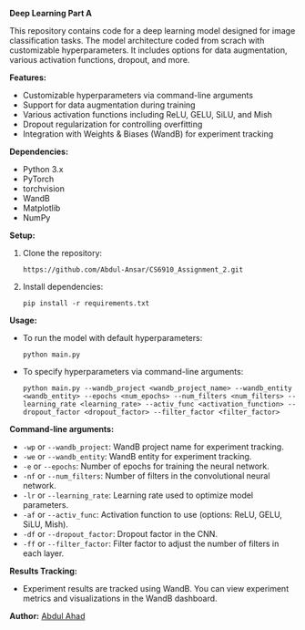 **Deep Learning Part A**

This repository contains code for a deep learning model designed for image classification tasks. The model architecture coded from scrach with customizable hyperparameters. It includes options for data augmentation, various activation functions, dropout, and more.

**Features:**
- Customizable hyperparameters via command-line arguments
- Support for data augmentation during training
- Various activation functions including ReLU, GELU, SiLU, and Mish
- Dropout regularization for controlling overfitting
- Integration with Weights & Biases (WandB) for experiment tracking

**Dependencies:**
- Python 3.x
- PyTorch
- torchvision
- WandB
- Matplotlib
- NumPy

**Setup:**
1. Clone the repository:

   ```
   https://github.com/Abdul-Ansar/CS6910_Assignment_2.git
   ```

2. Install dependencies:

   ```
   pip install -r requirements.txt
   ```

**Usage:**
- To run the model with default hyperparameters:
  ```
  python main.py
  ```

- To specify hyperparameters via command-line arguments:
  ```
  python main.py --wandb_project <wandb_project_name> --wandb_entity <wandb_entity> --epochs <num_epochs> --num_filters <num_filters> --learning_rate <learning_rate> --activ_func <activation_function> --dropout_factor <dropout_factor> --filter_factor <filter_factor>
  ```

**Command-line arguments:**
- `-wp` or `--wandb_project`: WandB project name for experiment tracking.
- `-we` or `--wandb_entity`: WandB entity for experiment tracking.
- `-e` or `--epochs`: Number of epochs for training the neural network.
- `-nf` or `--num_filters`: Number of filters in the convolutional neural network.
- `-lr` or `--learning_rate`: Learning rate used to optimize model parameters.
- `-af` or `--activ_func`: Activation function to use (options: ReLU, GELU, SiLU, Mish).
- `-df` or `--dropout_factor`: Dropout factor in the CNN.
- `-ff` or `--filter_factor`: Filter factor to adjust the number of filters in each layer.

**Results Tracking:**
- Experiment results are tracked using WandB. You can view experiment metrics and visualizations in the WandB dashboard.

**Author:**
[Abdul Ahad](https://github.com/Abdul-Ansar/)
